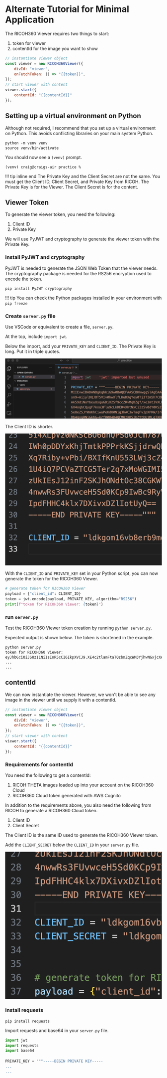 # Alternate Tutorial for Minimal Application

The RICOH360 Viewer requires two things to start:

1. token for viewer
2. contentId for the image you want to show

```javascript linenums="1" hl_lines="4 8" title="index.html snippet"
// instantiate viewer object
const viewer = new RICOH360Viewer({
    divId: "viewer",
    onFetchToken: () => "{{token}}",
});
// start viewer with content
viewer.start({
    contentId: "{{contentId}}"
});
```

## Setting up a virtual environment on Python

Although not required, I recommend that you set up a virtual
environment on Python.  This avoids conflicting libraries on your main system
Python.

```text
python -m venv venv
source venv/bin/activate
```

You should now see a `(venv)` prompt.

```text
(venv) craig@craigs-air practice %
```

!!! tip inline end
    The Private Key and the Client Secret are not the same.  You must
    get the Client ID, Client Secret, and Private Key from RICOH.  The
    Private Key is for the Viewer.  The Client Secret is for the content.

## Viewer Token

To generate the viewer token, you need the following:

1. Client ID
2. Private Key

We will use PyJWT and cryptography to generate the viewer token with the Private Key.

### install PyJWT and cryptography

PyJWT is needed to generate the JSON Web Token that the
viewer needs.  The cryptography package is needed for the
RS256 encryption used to encode the token.

```text
pip install PyJWT cryptography
```

!!! tip
    You can check the Python packages installed in your environment
    with `pip freeze`

### Create `server.py` file

Use VSCode or equivalent to create a file, `server.py`.

At the top, include `import jwt`.

Below the import, add your `PRIVATE_KEY` and `CLIENT_ID`.
The Private Key is long.  Put it in triple quotes.

![private key](images/tutorial2/private_key.png)

The Client ID is shorter.

![client id](images/tutorial2/client_id.png)

With the `CLIENT_ID` and `PRIVATE_KEY` set in your Python
script, you can now generate the token for the RICOH360 Viewer.

```python linenums="34"  title="server.py snippet"
# generate token for RICOH360 Viewer
payload = {"client_id": CLIENT_ID}
token = jwt.encode(payload, PRIVATE_KEY, algorithm="RS256")
print(f"token for RICOH360 Viewer: {token}")
```

### run `server.py`

Test the RICOH360 Viewer token creation by running
`python server.py`.

Expected output is shown below.  The token is shortened
in the example.

```text
python server.py              
token for RICOH360 Viewer: eyJhbGciOiJSUzI1NiIsInR5cCI6IkpXVCJ9.XE4c2tlamFtaTQzbmZqcWM3YjhwNGxjcXAifQ...
...
...
```

## contentId

We can now instantiate the viewer.  However, we won't be able to
see any image in the viewer until we supply it with a contentId.

```javascript linenums="1" hl_lines="8" title="index.html snippet"
// instantiate viewer object
const viewer = new RICOH360Viewer({
    divId: "viewer",
    onFetchToken: () => "{{token}}",
});
// start viewer with content
viewer.start({
    contentId: "{{contentId}}"
});
```

### Requirements for contentId

You need the following to get a contentId:

1. RICOH THETA images loaded up into your account on the RICOH360 Cloud
1. RICOH360 Cloud token generated with AWS Cognito

In addition to the requirements above, you also need the following from RICOH
to generate a RICOH360 Cloud token.

1. Client ID
1. Client Secret

The Client ID is the same ID used to generate the RICOH360 Viewer token.

Add the `CLIENT_SECRET` below the `CLIENT_ID` in your `server.py` file.

![client secret](images/tutorial2/client_secret.png)

### install requests

```text
pip install requests
```

Import requests and base64 in your `server.py` file.

```python
import jwt
import requests
import base64

PRIVATE_KEY = """-----BEGIN PRIVATE KEY-----
...
...
```
